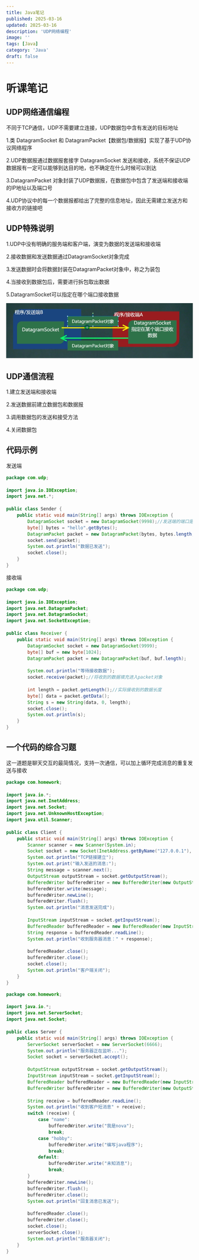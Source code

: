 ```yaml
---
title: Java笔记
published: 2025-03-16
updated: 2025-03-16
description: 'UDP网络编程'
image: ''
tags: [Java]
category: 'Java'
draft: false 
---
```


# 听课笔记

## UDP网络通信编程

不同于TCP通信，UDP不需要建立连接，UDP数据包中含有发送的目标地址

1.类 DatagramSocket 和 DatagramPacket【数据包/数据报】实现了基于UDP协议网络程序

2.UDP数据报通过数据报套接字 DatagramSocket 发送和接收，系统不保证UDP数据报有一定可以能够到达目的地，也不确定在什么时候可以到达

3.DatagramPacket 对象封装了UDP数据报，在数据包中包含了发送端和接收端的IP地址以及端口号

4.UDP协议中的每一个数据报都给出了完整的信息地址，因此无需建立发送方和接收方的链接吧

## UDP特殊说明

1.UDP中没有明确的服务端和客户端，演变为数据的发送端和接收端

2.接收数据和发送数据通过DatagramSocket对象完成

3.发送数据时会将数据封装在DatagramPacket对象中，称之为装包

4.当接收到数据包后，需要进行拆包取出数据

5.DatagramSocket可以指定在哪个端口接收数据

![65](../images/65.png)

## UDP通信流程

1.建立发送端和接收端

2.发送数据前建立数据包和数据报

3.调用数据包的发送和接受方法

4.关闭数据包

## 代码示例

发送端

```java
package com.udp;

import java.io.IOException;
import java.net.*;

public class Sender {
    public static void main(String[] args) throws IOException {
        DatagramSocket socket = new DatagramSocket(9998);//发送端的端口是9998
        byte[] bytes = "hello".getBytes();
        DatagramPacket packet = new DatagramPacket(bytes, bytes.length, InetAddress.getByName("127.0.0.1"), 9999);
        socket.send(packet);
        System.out.println("数据已发送");
        socket.close();
    }
}
```

接收端

```java
package com.udp;

import java.io.IOException;
import java.net.DatagramPacket;
import java.net.DatagramSocket;
import java.net.SocketException;

public class Receiver {
    public static void main(String[] args) throws IOException {
        DatagramSocket socket = new DatagramSocket(9999);
        byte[] buf = new byte[1024];
        DatagramPacket packet = new DatagramPacket(buf, buf.length);

        System.out.println("等待接收数据");
        socket.receive(packet);//将收到的数据填充进入packet对象

        int length = packet.getLength();//实际接收到的数据长度
        byte[] data = packet.getData();
        String s = new String(data, 0, length);
        socket.close();
        System.out.println(s);
    }
}
```

## 一个代码的综合习题

这一道题是聊天交互的最简情况，支持一次通信，可以加上循环完成消息的重复发送与接收

```java
package com.homework;

import java.io.*;
import java.net.InetAddress;
import java.net.Socket;
import java.net.UnknownHostException;
import java.util.Scanner;

public class Client {
    public static void main(String[] args) throws IOException {
        Scanner scanner = new Scanner(System.in);
        Socket socket = new Socket(InetAddress.getByName("127.0.0.1"), 6666);
        System.out.println("TCP链接建立");
        System.out.print("输入发送的消息:");
        String message = scanner.next();
        OutputStream outputStream = socket.getOutputStream();
        BufferedWriter bufferedWriter = new BufferedWriter(new OutputStreamWriter(outputStream));
        bufferedWriter.write(message);
        bufferedWriter.newLine();
        bufferedWriter.flush();
        System.out.println("消息发送完成");

        InputStream inputStream = socket.getInputStream();
        BufferedReader bufferedReader = new BufferedReader(new InputStreamReader(inputStream));
        String response = bufferedReader.readLine();
        System.out.println("收到服务器消息：" + response);

        bufferedReader.close();
        bufferedWriter.close();
        socket.close();
        System.out.println("客户端关闭");
    }
}
```

```java
package com.homework;

import java.io.*;
import java.net.ServerSocket;
import java.net.Socket;

public class Server {
    public static void main(String[] args) throws IOException {
        ServerSocket serverSocket = new ServerSocket(6666);
        System.out.println("服务器正在监听...");
        Socket socket = serverSocket.accept();

        OutputStream outputStream = socket.getOutputStream();
        InputStream inputStream = socket.getInputStream();
        BufferedReader bufferedReader = new BufferedReader(new InputStreamReader(inputStream));
        BufferedWriter bufferedWriter = new BufferedWriter(new OutputStreamWriter(outputStream));

        String receive = bufferedReader.readLine();
        System.out.println("收到客户短消息" + receive);
        switch (receive) {
            case "name":
                bufferedWriter.write("我是nova");
                break;
            case "hobby":
                bufferedWriter.write("编写java程序");
                break;
            default:
                bufferedWriter.write("未知消息");
                break;
        }
        bufferedWriter.newLine();
        bufferedWriter.flush();
        bufferedWriter.close();
        System.out.println("回复消息已发送");

        bufferedReader.close();
        bufferedWriter.close();
        socket.close();
        serverSocket.close();
        System.out.println("服务器关闭");
    }
}
```
